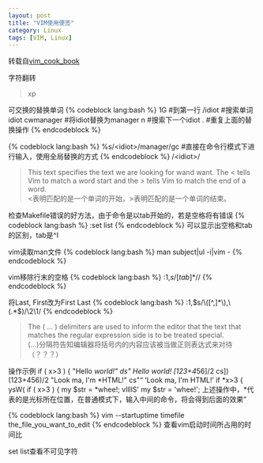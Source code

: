 ```yaml
---
layout: post
title: "VIM使用便签"
category: Linux
tags: [VIM, Linux]
---
```

转载自[vim_cook_book][1]

字符翻转
>xp

可交换的替换单词
{% codeblock lang:bash %}
1G              #到第一行
/idiot<enter>   #搜索单词idiot
cwmanager       #将idiot替换为manager
n               #搜索下一个idiot
.               #重复上面的替换操作
{% endcodeblock %}

{% codeblock lang:bash %}
%s/\<idiot\>/manager/gc #直接在命令行模式下进行输入，使用全局替换的方式
{% endcodeblock %}
/\<idiot\>/ 	
>This text specifies the text we are looking for wand want. The \< tells Vim to match a word start and the \> tells Vim to match the end of a word.  
>\<表明匹配的是一个单词的开始，\>表明匹配的是一个单词的结束。

<!--more-->
检查Makefile错误的好方法，由于命令是以tab开始的，若是空格将有错误
{% codeblock lang:bash %}
:set list
{% endcodeblock %}
可以显示出空格和tab的区别，tab是^I

vim读取man文件
{% codeblock lang:bash %}
man subject|ul -i|vim -
{% endcodeblock %}

vim移除行末的空格
{% codeblock lang:bash %}
:1,$s/[tab]*$//
{% endcodeblock %}

将Last, First改为First Last
{% codeblock lang:bash %}
:1,$s/\([^,]*\),\(.*$\)/\2\1/
{% endcodeblock %}
>The \( ... \) delimiters are used to inform the editor that the text that matches the regular expression side is to be treated special.  
>\(...\)分隔符告知编辑器将括号内的内容应该被当做正则表达式来对待（？？？）

操作示例
    if ( x>3 ) {
      "Hello *world!"           ds"         Hello world!
      [123+4*56]/2              cs])        (123+456)/2
      "Look ma, I'm *HTML!"     cs"<q>      <q>Look ma, I'm HTML!</q>
      if *x>3 {                 ysW(        if ( x>3 ) {
      my $str = *whee!;         vllllS'     my $str = 'whee!';
上述操作中，\*代表的是光标所在位置，在普通模式下，输入中间的命令，将会得到后面的效果

{% codeblock lang:bash %}
vim --startuptime timefile the_file_you_want_to_edit
{% endcodeblock %}
查看vim启动时间所占用的时间比

set list查看不可见字符

[1]:http://www.oualline.com/vim-cook.html "vim_cook_book"
